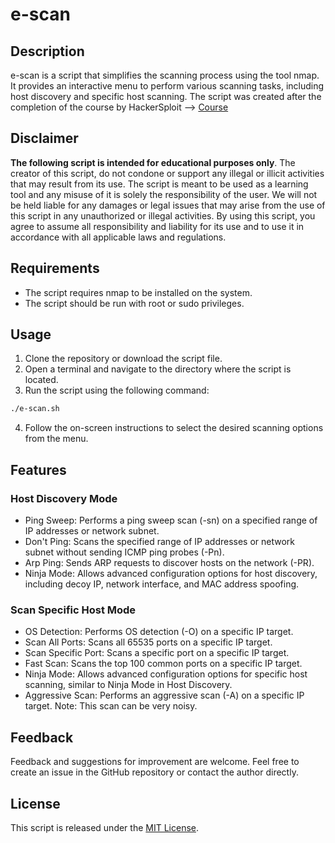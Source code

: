 # e-scan

## Description

e-scan is a script that simplifies the scanning process using the tool nmap. It provides an interactive menu to perform various scanning tasks, including host discovery and specific host scanning.
The script was created after the completion of the course by HackerSploit --> [Course](https://www.udemy.com/course/nmap-for-penetration-testing/)

## Disclaimer

**The following script is intended for educational purposes only**. The creator of this script, do not condone or support any illegal or illicit activities that may result from its use. The script is meant to be used as a learning tool and any misuse of it is solely the responsibility of the user. We will not be held liable for any damages or legal issues that may arise from the use of this script in any unauthorized or illegal activities. By using this script, you agree to assume all responsibility and liability for its use and to use it in accordance with all applicable laws and regulations.

## Requirements

-   The script requires nmap to be installed on the system.
-   The script should be run with root or sudo privileges.

## Usage

1.  Clone the repository or download the script file.
2.  Open a terminal and navigate to the directory where the script is located.
3.  Run the script using the following command:

````bash
./e-scan.sh
````

4. Follow the on-screen instructions to select the desired scanning options from the menu.


## Features

### Host Discovery Mode

-   Ping Sweep: Performs a ping sweep scan (-sn) on a specified range of IP addresses or network subnet.
-   Don't Ping: Scans the specified range of IP addresses or network subnet without sending ICMP ping probes (-Pn).
-   Arp Ping: Sends ARP requests to discover hosts on the network (-PR).
-   Ninja Mode: Allows advanced configuration options for host discovery, including decoy IP, network interface, and MAC address spoofing.

### Scan Specific Host Mode

-   OS Detection: Performs OS detection (-O) on a specific IP target.
-   Scan All Ports: Scans all 65535 ports on a specific IP target.
-   Scan Specific Port: Scans a specific port on a specific IP target.
-   Fast Scan: Scans the top 100 common ports on a specific IP target.
-   Ninja Mode: Allows advanced configuration options for specific host scanning, similar to Ninja Mode in Host Discovery.
-   Aggressive Scan: Performs an aggressive scan (-A) on a specific IP target. Note: This scan can be very noisy.

## Feedback

Feedback and suggestions for improvement are welcome. Feel free to create an issue in the GitHub repository or contact the author directly.

## License

This script is released under the [MIT License](https://opensource.org/licenses/MIT).

